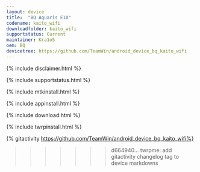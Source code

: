 ```yaml
---
layout: device
title:  "BQ Aquaris E10"
codename: kaito_wifi
downloadfolder: kaito_wifi 
supportstatus: Current
maintainer: Kra1o5
oem: BQ
devicetree: https://github.com/TeamWin/android_device_bq_kaito_wifi
---
```


{% include disclaimer.html %}

{% include supportstatus.html %}

{% include mtkinstall.html %}

{% include appinstall.html %}

{% include download.html %}

{% include twrpinstall.html %}

{% gitactivity  https://github.com/TeamWin/android_device_bq_kaito_wifi%}
>>>>>>> d664940... twrpme: add gitactivity changelog tag to device markdowns
